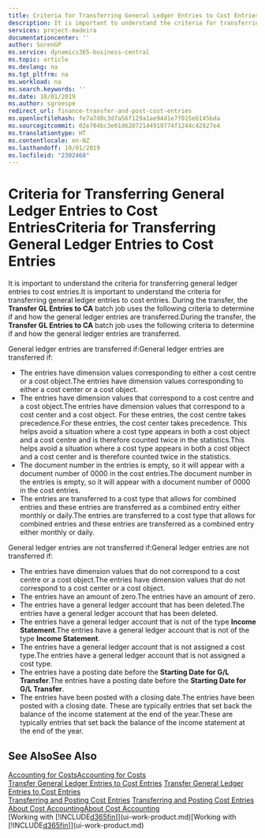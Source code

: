 ```yaml
---
title: Criteria for Transferring General Ledger Entries to Cost Entries | Microsoft Docs
description: It is important to understand the criteria for transferring general ledger entries to cost entries. During the transfer, the **Transfer GL Entries to CA** batch job uses the following criteria to determine if and how the general ledger entries are transferred.
services: project-madeira
documentationcenter: ''
author: SorenGP
ms.service: dynamics365-business-central
ms.topic: article
ms.devlang: na
ms.tgt_pltfrm: na
ms.workload: na
ms.search.keywords: ''
ms.date: 10/01/2019
ms.author: sgroespe
redirect_url: finance-transfer-and-post-cost-entries
ms.openlocfilehash: fe7a7d0c3d7a56f129a1ae94d1e7f015eb145bda
ms.sourcegitcommit: 02e704bc3e01d62072144919774f1244c42827e4
ms.translationtype: HT
ms.contentlocale: en-NZ
ms.lasthandoff: 10/01/2019
ms.locfileid: "2302468"
---
```

# <a name="criteria-for-transferring-general-ledger-entries-to-cost-entries"></a><span data-ttu-id="94363-104">Criteria for Transferring General Ledger Entries to Cost Entries</span><span class="sxs-lookup"><span data-stu-id="94363-104">Criteria for Transferring General Ledger Entries to Cost Entries</span></span>
<span data-ttu-id="94363-105">It is important to understand the criteria for transferring general ledger entries to cost entries.</span><span class="sxs-lookup"><span data-stu-id="94363-105">It is important to understand the criteria for transferring general ledger entries to cost entries.</span></span> <span data-ttu-id="94363-106">During the transfer, the **Transfer GL Entries to CA** batch job uses the following criteria to determine if and how the general ledger entries are transferred.</span><span class="sxs-lookup"><span data-stu-id="94363-106">During the transfer, the **Transfer GL Entries to CA** batch job uses the following criteria to determine if and how the general ledger entries are transferred.</span></span>  

<span data-ttu-id="94363-107">General ledger entries are transferred if:</span><span class="sxs-lookup"><span data-stu-id="94363-107">General ledger entries are transferred if:</span></span>  

-   <span data-ttu-id="94363-108">The entries have dimension values corresponding to either a cost centre or a cost object.</span><span class="sxs-lookup"><span data-stu-id="94363-108">The entries have dimension values corresponding to either a cost center or a cost object.</span></span>  
-   <span data-ttu-id="94363-109">The entries have dimension values that correspond to a cost centre and a cost object.</span><span class="sxs-lookup"><span data-stu-id="94363-109">The entries have dimension values that correspond to a cost center and a cost object.</span></span> <span data-ttu-id="94363-110">For these entries, the cost centre takes precedence.</span><span class="sxs-lookup"><span data-stu-id="94363-110">For these entries, the cost center takes precedence.</span></span> <span data-ttu-id="94363-111">This helps avoid a situation where a cost type appears in both a cost object and a cost centre and is therefore counted twice in the statistics.</span><span class="sxs-lookup"><span data-stu-id="94363-111">This helps avoid a situation where a cost type appears in both a cost object and a cost center and is therefore counted twice in the statistics.</span></span>  
-   <span data-ttu-id="94363-112">The document number in the entries is empty, so it will appear with a document number of 0000 in the cost entries.</span><span class="sxs-lookup"><span data-stu-id="94363-112">The document number in the entries is empty, so it will appear with a document number of 0000 in the cost entries.</span></span>  
-   <span data-ttu-id="94363-113">The entries are transferred to a cost type that allows for combined entries and these entries are transferred as a combined entry either monthly or daily.</span><span class="sxs-lookup"><span data-stu-id="94363-113">The entries are transferred to a cost type that allows for combined entries and these entries are transferred as a combined entry either monthly or daily.</span></span>  

<span data-ttu-id="94363-114">General ledger entries are not transferred if:</span><span class="sxs-lookup"><span data-stu-id="94363-114">General ledger entries are not transferred if:</span></span>  

-   <span data-ttu-id="94363-115">The entries have dimension values that do not correspond to a cost centre or a cost object.</span><span class="sxs-lookup"><span data-stu-id="94363-115">The entries have dimension values that do not correspond to a cost center or a cost object.</span></span>  
-   <span data-ttu-id="94363-116">The entries have an amount of zero.</span><span class="sxs-lookup"><span data-stu-id="94363-116">The entries have an amount of zero.</span></span>  
-   <span data-ttu-id="94363-117">The entries have a general ledger account that has been deleted.</span><span class="sxs-lookup"><span data-stu-id="94363-117">The entries have a general ledger account that has been deleted.</span></span>  
-   <span data-ttu-id="94363-118">The entries have a general ledger account that is not of the type **Income Statement**.</span><span class="sxs-lookup"><span data-stu-id="94363-118">The entries have a general ledger account that is not of the type **Income Statement**.</span></span>  
-   <span data-ttu-id="94363-119">The entries have a general ledger account that is not assigned a cost type.</span><span class="sxs-lookup"><span data-stu-id="94363-119">The entries have a general ledger account that is not assigned a cost type.</span></span>  
-   <span data-ttu-id="94363-120">The entries have a posting date before the **Starting Date for G/L Transfer**.</span><span class="sxs-lookup"><span data-stu-id="94363-120">The entries have a posting date before the **Starting Date for G/L Transfer**.</span></span>  
-   <span data-ttu-id="94363-121">The entries have been posted with a closing date.</span><span class="sxs-lookup"><span data-stu-id="94363-121">The entries have been posted with a closing date.</span></span> <span data-ttu-id="94363-122">These are typically entries that set back the balance of the income statement at the end of the year.</span><span class="sxs-lookup"><span data-stu-id="94363-122">These are typically entries that set back the balance of the income statement at the end of the year.</span></span>  

## <a name="see-also"></a><span data-ttu-id="94363-123">See Also</span><span class="sxs-lookup"><span data-stu-id="94363-123">See Also</span></span>  
[<span data-ttu-id="94363-124">Accounting for Costs</span><span class="sxs-lookup"><span data-stu-id="94363-124">Accounting for Costs</span></span>](finance-manage-cost-accounting.md)  
 <span data-ttu-id="94363-125">[Transfer General Ledger Entries to Cost Entries](finance-how-to-transfer-general-ledger-entries-to-cost-entries.md) </span><span class="sxs-lookup"><span data-stu-id="94363-125">[Transfer General Ledger Entries to Cost Entries](finance-how-to-transfer-general-ledger-entries-to-cost-entries.md) </span></span>  
 <span data-ttu-id="94363-126">[Transferring and Posting Cost Entries](finance-transfer-and-post-cost-entries.md) </span><span class="sxs-lookup"><span data-stu-id="94363-126">[Transferring and Posting Cost Entries](finance-transfer-and-post-cost-entries.md) </span></span>  
 [<span data-ttu-id="94363-127">About Cost Accounting</span><span class="sxs-lookup"><span data-stu-id="94363-127">About Cost Accounting</span></span>](finance-about-cost-accounting.md)  
 <span data-ttu-id="94363-128">[Working with [!INCLUDE[d365fin](includes/d365fin_md.md)]](ui-work-product.md)</span><span class="sxs-lookup"><span data-stu-id="94363-128">[Working with [!INCLUDE[d365fin](includes/d365fin_md.md)]](ui-work-product.md)</span></span>
